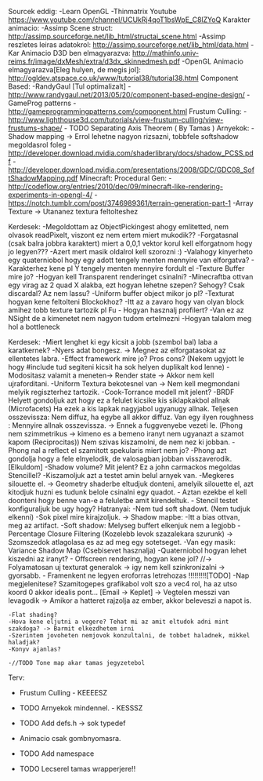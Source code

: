 Sourcek eddig:
	-Learn OpenGL
	-Thinmatrix Youtube https://www.youtube.com/channel/UCUkRj4qoT1bsWpE_C8lZYoQ
Karakter animacio:
	-Assimp Scene struct: http://assimp.sourceforge.net/lib_html/structai_scene.html
	-Assimp reszletes leiras adatokrol: http://assimp.sourceforge.net/lib_html/data.html
	-Kar Animacio D3D ben elmagyarazva: http://mathinfo.univ-reims.fr/image/dxMesh/extra/d3dx_skinnedmesh.pdf
	-OpenGL Animacio elmagyarazva[Eleg hulyen, de megis jol]: http://ogldev.atspace.co.uk/www/tutorial38/tutorial38.html 
Component Based:
	-RandyGaul [Tul optimalizalt] - http://www.randygaul.net/2013/05/20/component-based-engine-design/
	-GameProg patterns - http://gameprogrammingpatterns.com/component.html
Frustum Culling:
	-http://www.lighthouse3d.com/tutorials/view-frustum-culling/view-frustums-shape/
	- TODO Separating Axis Theorem ( By Tamas )
Arnyekok:
	- Shadow mapping -> Errol lehetne nagyon rizsazni, tobbfele softshadow megoldasrol foleg
	-http://developer.download.nvidia.com/shaderlibrary/docs/shadow_PCSS.pdf
	-http://developer.download.nvidia.com/presentations/2008/GDC/GDC08_SoftShadowMapping.pdf
Minecraft:
	Procedural Gen:
		-http://codeflow.org/entries/2010/dec/09/minecraft-like-rendering-experiments-in-opengl-4/
		-https://notch.tumblr.com/post/3746989361/terrain-generation-part-1
	-Array Texture -> Utananez textura feltolteshez
	
	
Kerdesek:
	-Megoldottam az ObjectPickingest ahogy emlitetted, nem olvasok readPixelt, viszont ez nem ertem miert mukodik??
	-Forgatasnal (csak balra jobbra karaktert) miert a 0,0,1 vektor korul kell elforgatnom hogy jo legyen??? 
		-Azert mert masik oldalrol kell szorozni :)
	-Valahogy kinyerheto egy quaterniobol hogy egy adott tengely menten mennyire van elforgatva?
		- Karakterhez kene pl Y tengely menten mennyire fordult el
	-Texture Buffer mire jo?
	-Hogyan kell Transparent renderinget csinalni?
		-Minecraftba ottvan egy virag az 2 quad X alakba, ezt hogyan lehetne szepen? Sehogy? Csak discardal? Az nem lassu?
	-Uniform buffer object mikor jo pl? 
	-Texturat hogyan kene feltolteni Blockokhoz? 
		-Itt az a zavaro hogy van olyan block amihez tobb texture tartozik pl Fu
	- Hogyan hasznalj profilert? 
		-Van ez az NSight de a kimenetet nem nagyon tudom ertelmezni
		-Hogyan talalom meg hol a bottleneck
	
Kerdesek:
	-Miert lenghet ki egy kicsit a jobb (szembol bal) laba a karatkernek?
		-Nyers adat bongesz. -> Megnez az elforgatasokat az ellentetes labra.
	-Effect framework mire jo? Pros cons? 
		(Nekem ugyjott le hogy #include tud segiteni kicsit ha sok helyen duplikalt kod lenne)
		-Modositasz valamit a meneten-> Render state -> Akkor nem kell ujraforditani.
		-Uniform Textura bekotesnel van -> Nem kell megmondani melyik regiszterhez tartozik.
	-Cook-Torrance modell mit jelent?
		-BRDF Helyett gondoljuk azt hogy ez a felulet kicsike kis siklapkakbol allnak (Microfacets)
		 Ha ezek a kis lapkak nagyjabol ugyanugy allnak. Teljesen osszevissza: Nem diffuz, ha egybe all akkor diffuz.
		 Van egy ilyen roughness : Mennyire allnak osszevissza. -> Ennek a fuggvenyebe vezeti le.
		 (Phong nem szimmetrikus -> kimeno es a bemeno iranyt nem ugyanazt a szamot kapom (Reciprocitas))
		 Nem szivas kiszamolni, de nem nez ki jobban.
	-Phong nal a reflect el szamitott spekularis miert nem jo?
		-Phong azt gondolja hogy a fele elnyelodik, de valosagban jobban visszaverodik. [Elkuldom]
	-Shadow volume? Mit jelent? Ez a john carmackos megoldas Stencillel?
		-Kiszamoljuk azt a testet amin belul arnyek van.
		-Megkeres silouette el. -> Geometry shaderbe eltudjuk donteni, amelyik silouette el, azt kitodjuk huzni es tudunk
		belole csinalni egy quadot.
		- Aztan ezekbe el kell doonteni hogy benne van-e a feluletbe amit kirendeltuk.
		- Stencil testet konfiguraljuk be ugy hogy?
		Hatranyai: -Nem tud soft shadowt. (Nem tudjuk elkenni)
				   -Sok pixel mire kirajzoljuk.
		 -> Shadow mapbe: -Itt a bias ottvan, meg az artifact.
						  -Soft shadow: Melyseg buffert elkenjuk nem a legjobb
									   -Percentage Closure Filtering (Kozelebb levok szazalekara szurunk)
												-> Szomszedok atlagolasa es az ad meg egy sotetseget.
								       -Van egy masik: Variance Shadow Map (Csebisevet hasznalja)
	-Quaterniobol hogyan lehet kiszedni az iranyt? 
	- Offscreen rendering, hogyan kene jol?
		//-> Folyamatosan uj texturat generalok -> igy nem kell szinkronizalni -> gyorsabb.
		- Framenkent ne legyen eroforras letrehozas !!!!!!!!![TODO]
	-Nap megjelenitese? Szamitogepes grafikabol volt szo a vec4 rol, ha az utso koord 0 akkor idealis pont… [Email -> Keplet]
		-> Vegtelen messzi van levagodik -> Amikor a hatteret rajzolja az ember, akkor beleveszi a napot is.
	
	-Flat shading?
	-Hova kene eljutni a vegere? Tehat mi az amit eltudok adni mint szakdoga? -> Barmit elkezdhetem irni
	-Szerintem jovoheten nemjovok konzultalni, de tobbet haladnek, mikkel haladjak?
	-Konyv ajanlas?
	
	-//TODO Tone map akar tamas jegyzetebol
	
	
Terv:
- Frustum Culling - KEEEESZ
- TODO Arnyekok mindennel. - KESSSZ
- TODO Add defs.h -> sok typedef

- Animacio csak gombnyomasra.
- TODO Add namespace
- TODO Lecserel tamas wrapperjere!! 

